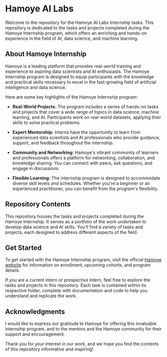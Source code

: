 # Hamoye AI Labs

Welcome to the repository for the Hamoye AI Labs Internship tasks. This repository is dedicated to the tasks and projects completed during the Hamoye Internship program, which offers an enriching and hands-on experience in the field of AI, data science, and machine learning.

## About Hamoye Internship

Hamoye is a leading platform that provides real-world training and experience to aspiring data scientists and AI enthusiasts. The Hamoye Internship program is designed to equip participants with the knowledge and practical skills necessary to excel in the fast-growing field of artificial intelligence and data science.

Here are some key highlights of the Hamoye Internship program:

- **Real-World Projects:** The program includes a series of hands-on tasks and projects that cover a wide range of topics in data science, machine learning, and AI. Participants work on real-world datasets, applying their skills to solve practical problems.

- **Expert Mentorship:** Interns have the opportunity to learn from experienced data scientists and AI professionals who provide guidance, support, and feedback throughout the internship.

- **Community and Networking:** Hamoye's vibrant community of learners and professionals offers a platform for networking, collaboration, and knowledge sharing. You can connect with peers, ask questions, and engage in discussions.

- **Flexible Learning:** The internship program is designed to accommodate diverse skill levels and schedules. Whether you're a beginner or an experienced practitioner, you can benefit from the program's flexibility.

## Repository Contents

This repository houses the tasks and projects completed during the Hamoye Internship. It serves as a portfolio of the work undertaken to develop data science and AI skills. You'll find a variety of tasks and projects, each designed to address different aspects of the field.

## Get Started

To get started with the Hamoye Internship program, visit the official [Hamoye website](https://www.hamoye.com) for information on enrollment, upcoming cohorts, and program details.

If you are a current intern or prospective intern, feel free to explore the tasks and projects in this repository. Each task is contained within its respective folder, complete with documentation and code to help you understand and replicate the work.


## Acknowledgments

I would like to express our gratitude to Hamoye for offering this invaluable internship program, and to the mentors and the Hamoye community for their support and encouragement.

Thank you for your interest in our work, and we hope you find the contents of this repository informative and inspiring!
